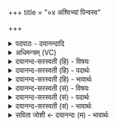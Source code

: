 +++
title = "०४ अश्विभ्यां पिन्वस्व"

+++
<details><summary>पदपाठः - दयानन्दादि</summary>

अ॒श्विभ्या॑म् पि॒न्वस्व॒। सर॑स्वत्यै। पि॒न्व॒स्व॒। इन्द्रा॑य। पि॒न्व॒स्व॒। स्वाहा॑। इन्द्र॑व॒दितीन्द्र॑ऽवत्। स्वाहा॑। इन्द्र॑व॒दितीन्द्र॑ऽवत्। स्वाहा॑। इन्द्र॑व॒दितीन्द्र॑ऽवत्। ४।
</details>

<details><summary>अधिमन्त्रम् (VC)</summary>

- सरस्वती देवता
- आथर्वण ऋषिः
- आर्ची पङ्क्तिः
- पञ्चमः
</details>

<details><summary>दयानन्द-सरस्वती (हि) - विषयः</summary>

फिर उसी विषय को अगले मन्त्र में कहा है ॥
</details>

<details><summary>दयानन्द-सरस्वती (हि) - पदार्थः</summary>

पदार्थान्वयभाषाः -  हे विदुषि स्त्रि ! तू (इन्द्रवत्) परम ऐश्वर्ययुक्त वस्तु को ग्रहण कर (स्वाहा) सत्यक्रिया से (अश्विभ्याम्) सूर्य्य-चन्द्रमा के लिये (पिन्वस्व) तृप्त हो, (इन्द्रवत्) चेतनता के गुणों से संयुक्त शरीर को पाकर (स्वाहा) सत्यवाणी से (सरस्वत्यै) सुशिक्षित वाणी के लिये (पिन्वस्व) संतुष्ट हो, (इन्द्रवत्) विद्युत् विद्या को जानकर (स्वाहा) सत्यता से (इन्द्राय) परमोत्तम ऐश्वर्य के लिये (पिन्वस्व) संतुष्ट हो ॥४ ॥
</details>

<details><summary>दयानन्द-सरस्वती (हि) - भावार्थः</summary>

भावार्थभाषाः -  जो स्त्री-पुरुष विद्युत् आदि विद्या से ऐश्वर्य की उन्नति करें, वे सुख को भी प्राप्त होवें ॥४ ॥
</details>

<details><summary>दयानन्द-सरस्वती (सं) - विषयः</summary>

पुनस्तमेव विषयमाह ॥
</details>

<details><summary>दयानन्द-सरस्वती (सं) - पदार्थः</summary>

पदार्थान्वयभाषाः -  हे विदुषि स्त्रि ! त्वमिन्द्रवत् स्वाहाऽश्विभ्यां पिन्वस्वेन्द्रवत् स्वाहा सरस्वत्यै पिन्वस्वेन्द्रवत् स्वाहेन्द्राय पिन्वस्व ॥४ ॥
</details>

<details><summary>दयानन्द-सरस्वती (सं) - भावार्थः</summary>

भावार्थभाषाः -  ये स्त्रीपुरुषा विद्युदादिविद्ययैश्वर्यमुन्नयेयुस्ते सुखमपि लभेरन् ॥४ ॥
</details>

<details><summary>सविता जोशी ← दयानन्दः (म) - भावार्थः</summary>

भावार्थभाषाः -  जे स्री, पुरुष विद्युत वगैरे विद्येने ऐश्वर्य प्राप्त करतात त्यांना सुख मिळते.
</details>
